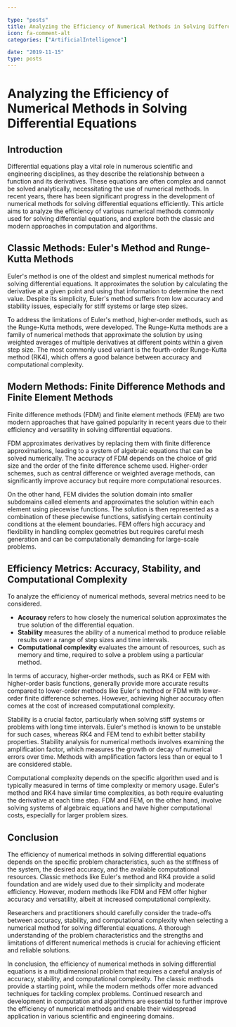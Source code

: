 ```yaml
---

type: "posts"
title: Analyzing the Efficiency of Numerical Methods in Solving Differential Equations
icon: fa-comment-alt
categories: ["ArtificialIntelligence"]

date: "2019-11-15"
type: posts
---
```





# Analyzing the Efficiency of Numerical Methods in Solving Differential Equations

## Introduction

Differential equations play a vital role in numerous scientific and engineering disciplines, as they describe the relationship between a function and its derivatives. These equations are often complex and cannot be solved analytically, necessitating the use of numerical methods. In recent years, there has been significant progress in the development of numerical methods for solving differential equations efficiently. This article aims to analyze the efficiency of various numerical methods commonly used for solving differential equations, and explore both the classic and modern approaches in computation and algorithms.

## Classic Methods: Euler's Method and Runge-Kutta Methods

Euler's method is one of the oldest and simplest numerical methods for solving differential equations. It approximates the solution by calculating the derivative at a given point and using that information to determine the next value. Despite its simplicity, Euler's method suffers from low accuracy and stability issues, especially for stiff systems or large step sizes.

To address the limitations of Euler's method, higher-order methods, such as the Runge-Kutta methods, were developed. The Runge-Kutta methods are a family of numerical methods that approximate the solution by using weighted averages of multiple derivatives at different points within a given step size. The most commonly used variant is the fourth-order Runge-Kutta method (RK4), which offers a good balance between accuracy and computational complexity.

## Modern Methods: Finite Difference Methods and Finite Element Methods

Finite difference methods (FDM) and finite element methods (FEM) are two modern approaches that have gained popularity in recent years due to their efficiency and versatility in solving differential equations.

FDM approximates derivatives by replacing them with finite difference approximations, leading to a system of algebraic equations that can be solved numerically. The accuracy of FDM depends on the choice of grid size and the order of the finite difference scheme used. Higher-order schemes, such as central difference or weighted average methods, can significantly improve accuracy but require more computational resources.

On the other hand, FEM divides the solution domain into smaller subdomains called elements and approximates the solution within each element using piecewise functions. The solution is then represented as a combination of these piecewise functions, satisfying certain continuity conditions at the element boundaries. FEM offers high accuracy and flexibility in handling complex geometries but requires careful mesh generation and can be computationally demanding for large-scale problems.

## Efficiency Metrics: Accuracy, Stability, and Computational Complexity

To analyze the efficiency of numerical methods, several metrics need to be considered. 

- **Accuracy** refers to how closely the numerical solution approximates the true solution of the differential equation. 
- **Stability** measures the ability of a numerical method to produce reliable results over a range of step sizes and time intervals. 
- **Computational complexity** evaluates the amount of resources, such as memory and time, required to solve a problem using a particular method.

In terms of accuracy, higher-order methods, such as RK4 or FEM with higher-order basis functions, generally provide more accurate results compared to lower-order methods like Euler's method or FDM with lower-order finite difference schemes. However, achieving higher accuracy often comes at the cost of increased computational complexity.

Stability is a crucial factor, particularly when solving stiff systems or problems with long time intervals. Euler's method is known to be unstable for such cases, whereas RK4 and FEM tend to exhibit better stability properties. Stability analysis for numerical methods involves examining the amplification factor, which measures the growth or decay of numerical errors over time. Methods with amplification factors less than or equal to 1 are considered stable.

Computational complexity depends on the specific algorithm used and is typically measured in terms of time complexity or memory usage. Euler's method and RK4 have similar time complexities, as both require evaluating the derivative at each time step. FDM and FEM, on the other hand, involve solving systems of algebraic equations and have higher computational costs, especially for larger problem sizes.

## Conclusion

The efficiency of numerical methods in solving differential equations depends on the specific problem characteristics, such as the stiffness of the system, the desired accuracy, and the available computational resources. Classic methods like Euler's method and RK4 provide a solid foundation and are widely used due to their simplicity and moderate efficiency. However, modern methods like FDM and FEM offer higher accuracy and versatility, albeit at increased computational complexity.

Researchers and practitioners should carefully consider the trade-offs between accuracy, stability, and computational complexity when selecting a numerical method for solving differential equations. A thorough understanding of the problem characteristics and the strengths and limitations of different numerical methods is crucial for achieving efficient and reliable solutions.

In conclusion, the efficiency of numerical methods in solving differential equations is a multidimensional problem that requires a careful analysis of accuracy, stability, and computational complexity. The classic methods provide a starting point, while the modern methods offer more advanced techniques for tackling complex problems. Continued research and development in computation and algorithms are essential to further improve the efficiency of numerical methods and enable their widespread application in various scientific and engineering domains.